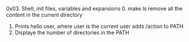 0x03. Shell, init files, variables and expansions
0. make ls remove all the content in the current directory
1. Prints hello user, where user is the current user
adds /action to PATH
3. Displaye the number of directories in the PATH 
